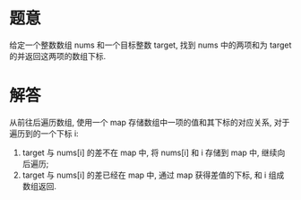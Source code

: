 # 题意

给定一个整数数组 nums 和一个目标整数 target, 找到 nums 中的两项和为 target 的并返回这两项的数组下标.

# 解答

从前往后遍历数组, 使用一个 map 存储数组中一项的值和其下标的对应关系, 对于遍历到的一个下标 i:
1. target 与 nums[i] 的差不在 map 中, 将 nums[i] 和 i 存储到 map 中, 继续向后遍历;
2. target 与 nums[i] 的差已经在 map 中, 通过 map 获得差值的下标, 和 i 组成数组返回.
